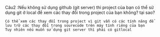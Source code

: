 Câu2 :Nếu không sử dụng github (git server) thì project của bạn có thể sử dụng git ở local để xem các thay đổi trong project của bạn không? tại sao?

	Có thể xem các thay đổi trong project vì git vẫn có các tính năng để lưu trữ các thay đổi trong sourecode trên máy tính riêng của bạn 
	Tuy nhiên nếu muốn sử dụng git server thì phải có gitlocal
	

